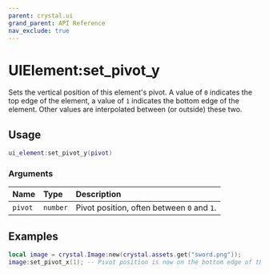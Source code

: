 ```yaml
---
parent: crystal.ui
grand_parent: API Reference
nav_exclude: true
---
```


# UIElement:set_pivot_y

Sets the vertical position of this element's pivot. A value of `0` indicates the top edge of the element, a value of `1` indicates the bottom edge of the element. Other values are interpolated between (or outside) these two.

## Usage

```lua
ui_element:set_pivot_y(pivot)
```

### Arguments

| Name    | Type     | Description                                |
| :------ | :------- | :----------------------------------------- |
| `pivot` | `number` | Pivot position, often between `0` and `1`. |

## Examples

```lua
local image = crystal.Image:new(crystal.assets.get("sword.png"));
image:set_pivot_x(1); -- Pivot position is now on the bottom edge of the image
```
